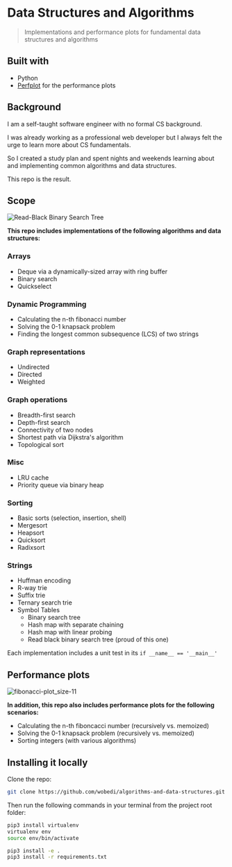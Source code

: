 # Data Structures and Algorithms

> Implementations and performance plots for fundamental data structures and algorithms

## Built with

- Python
- [Perfplot](https://pypi.org/project/perfplot/) for the performance plots

## Background

I am a self-taught software engineer with no formal CS background.

I was already working as a professional web developer but I always felt the urge to learn more about CS fundamentals.

So I created a study plan and spent nights and weekends learning about and implementing common algorithms and data structures.

This repo is the result.

## Scope

![Read-Black Binary Search Tree](https://user-images.githubusercontent.com/31690419/83269557-8fb83780-a1c7-11ea-8a89-6d4d2433e502.png)

**This repo includes implementations of the following algorithms and data structures:**

### Arrays

- Deque via a dynamically-sized array with ring buffer
- Binary search
- Quickselect

### Dynamic Programming

- Calculating the n-th fibonacci number
- Solving the 0-1 knapsack problem
- Finding the longest common subsequence (LCS) of two strings

### Graph representations

- Undirected
- Directed
- Weighted

### Graph operations

- Breadth-first search
- Depth-first search
- Connectivity of two nodes
- Shortest path via Dijkstra's algorithm
- Topological sort

### Misc

- LRU cache
- Priority queue via binary heap

### Sorting

- Basic sorts (selection, insertion, shell)
- Mergesort
- Heapsort
- Quicksort
- Radixsort

### Strings

- Huffman encoding
- R-way trie
- Suffix trie
- Ternary search trie
- Symbol Tables
  - Binary search tree
  - Hash map with separate chaining
  - Hash map with linear probing
  - Read black binary search tree (proud of this one)

Each implementation includes a unit test in its `if __name__ == '__main__'`

## Performance plots

![fibonacci-plot_size-11](https://user-images.githubusercontent.com/31690419/83267964-3d761700-a1c5-11ea-961f-a7aaf0d6d559.png)

**In addition, this repo also includes performance plots for the following scenarios:**

- Calculating the n-th fiboncacci number (recursively vs. memoized)
- Solving the 0-1 knapsack problem (recursively vs. memoized)
- Sorting integers (with various algorithms)

## Installing it locally

Clone the repo:

```bash
git clone https://github.com/wobedi/algorithms-and-data-structures.git
```

Then run the following commands in your terminal from the project root folder:

```bash
pip3 install virtualenv
virtualenv env
source env/bin/activate

pip3 install -e .
pip3 install -r requirements.txt
```

